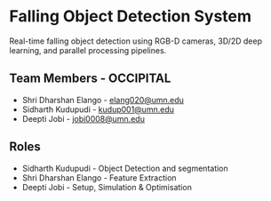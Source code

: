 # Falling Object Detection System

Real-time falling object detection using RGB-D cameras, 3D/2D deep learning, and parallel processing pipelines.

## Team Members - OCCIPITAL

- Shri Dharshan Elango - elang020@umn.edu
- Sidharth Kudupudi - kudup001@umn.edu
- Deepti Jobi - jobi0008@umn.edu

## Roles

- Sidharth Kudupudi - Object Detection and segmentation
- Shri Dharshan Elango - Feature Extraction
- Deepti Jobi - Setup, Simulation & Optimisation

